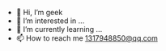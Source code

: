 - 👋 Hi, I’m geek
- 👀 I’m interested in ...
- 🌱 I’m currently learning ...
- 📫 How to reach me 1317948850@qq.com

<!---
itrengyuan/itrengyuan is a ✨ special ✨ repository because its `README.md` (this file) appears on your GitHub profile.
You can click the Preview link to take a look at your changes.
--->
